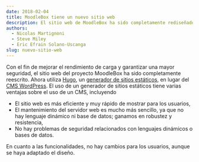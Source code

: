 ```yaml
---
date: 2018-02-04
title: MoodleBox tiene un nuevo sitio web
description: El sitio web de MoodleBox ha sido completamente rediseñado y cambiada su tecnología, para un mejor rendimiento y seguridad.
authors:
  - Nicolas Martignoni
  - Steve Miley
  - Eric Efrain Solano-Uscanga
slug: nuevo-sitio-web
---
```


Con el fin de mejorar el rendimiento de carga y garantizar una mayor seguridad, el sitio web del proyecto MoodleBox ha sido completamente reescrito. Ahora utiliza [Hugo][3], un [generador de sitios estáticos][1], en lugar del [CMS WordPress][2]. El uso de un generador de sitios estáticos tiene varias ventajas sobre el uso de un CMS, incluyendo

  - El sitio web es más eficiente y muy rápido de mostrar para los usuarios,
  - El mantenimiento del servidor web es mucho más sencillo, ya que no hay lenguaje dinámico ni base de datos; ganamos en robustez y resistencia,
  - No hay problemas de seguridad relacionados con lenguajes dinámicos o bases de datos.

En cuanto a las funcionalidades, no hay cambios para los usuarios, aunque se haya adaptado el diseño.

 [1]: https://davidwalsh.name/introduction-static-site-generators
 [2]: https://wordpress.org
 [3]: https://gohugo.io
